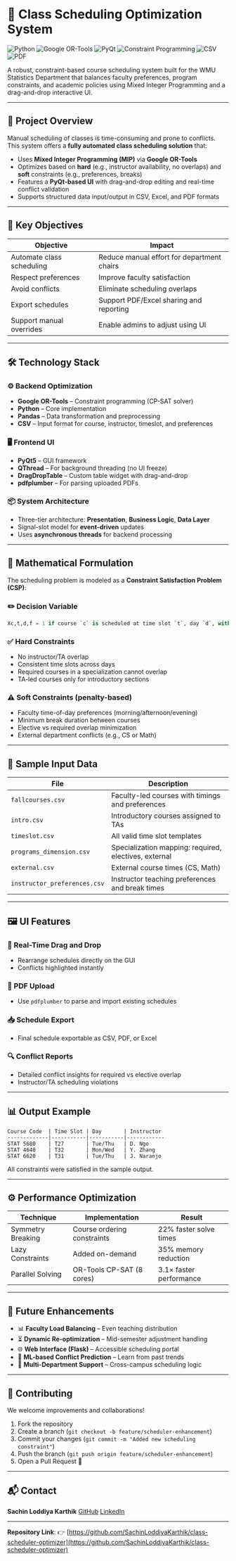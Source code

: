 # 📅 Class Scheduling Optimization System

![Python](https://img.shields.io/badge/Python-3.9-blue?logo=python)
![Google OR-Tools](https://img.shields.io/badge/Google_OR--Tools-Optimization-brightgreen)
![PyQt](https://img.shields.io/badge/PyQt-GUI-orange?logo=qt)
![Constraint Programming](https://img.shields.io/badge/Constraint_Programming-MIP-ff69b4)
![CSV](https://img.shields.io/badge/CSV-Data_Input-yellow)
![PDF](https://img.shields.io/badge/PDF-Export_Supported-lightgrey)

A robust, constraint-based course scheduling system built for the WMU Statistics Department that balances faculty preferences, program constraints, and academic policies using Mixed Integer Programming and a drag-and-drop interactive UI.

---

## 📌 Project Overview

Manual scheduling of classes is time-consuming and prone to conflicts. This system offers a **fully automated class scheduling solution** that:

- Uses **Mixed Integer Programming (MIP)** via **Google OR-Tools**
- Optimizes based on **hard** (e.g., instructor availability, no overlaps) and **soft** constraints (e.g., preferences, breaks)
- Features a **PyQt-based UI** with drag-and-drop editing and real-time conflict validation
- Supports structured data input/output in CSV, Excel, and PDF formats

---

## 🎯 Key Objectives

| Objective | Impact |
|----------|--------|
| Automate class scheduling | Reduce manual effort for department chairs |
| Respect preferences | Improve faculty satisfaction |
| Avoid conflicts | Eliminate scheduling overlaps |
| Export schedules | Support PDF/Excel sharing and reporting |
| Support manual overrides | Enable admins to adjust using UI |

---

## 🛠️ Technology Stack

### ⚙️ Backend Optimization
- **Google OR-Tools** – Constraint programming (CP-SAT solver)
- **Python** – Core implementation
- **Pandas** – Data transformation and preprocessing
- **CSV** – Input format for course, instructor, timeslot, and preferences

### 🖥️ Frontend UI
- **PyQt5** – GUI framework
- **QThread** – For background threading (no UI freeze)
- **DragDropTable** – Custom table widget with drag-and-drop
- **pdfplumber** – For parsing uploaded PDFs

### 📦 System Architecture
- Three-tier architecture: **Presentation**, **Business Logic**, **Data Layer**
- Signal-slot model for **event-driven** updates
- Uses **asynchronous threads** for backend processing

---

## 📐 Mathematical Formulation

The scheduling problem is modeled as a **Constraint Satisfaction Problem (CSP)**:

### ✏️ Decision Variable
```python
Xc,t,d,f = 1 if course `c` is scheduled at time slot `t`, day `d`, with faculty `f`
````

### ✅ Hard Constraints

* No instructor/TA overlap
* Consistent time slots across days
* Required courses in a specialization cannot overlap
* TA-led courses only for introductory sections

### ⚠️ Soft Constraints (penalty-based)

* Faculty time-of-day preferences (morning/afternoon/evening)
* Minimum break duration between courses
* Elective vs required overlap minimization
* External department conflicts (e.g., CS or Math)

---

## 🧪 Sample Input Data

| File                         | Description                                           |
| ---------------------------- | ----------------------------------------------------- |
| `fallcourses.csv`            | Faculty-led courses with timings and preferences      |
| `intro.csv`                  | Introductory courses assigned to TAs                  |
| `timeslot.csv`               | All valid time slot templates                         |
| `programs_dimension.csv`     | Specialization mapping: required, electives, external |
| `external.csv`               | External course times (CS, Math)                      |
| `instructor_preferences.csv` | Instructor teaching preferences and break times       |

---

## 🖼️ UI Features

### 🔄 Real-Time Drag and Drop

* Rearrange schedules directly on the GUI
* Conflicts highlighted instantly

### 🧾 PDF Upload

* Use `pdfplumber` to parse and import existing schedules

### 📥 Schedule Export

* Final schedule exportable as CSV, PDF, or Excel

### 🔍 Conflict Reports

* Detailed conflict insights for required vs elective overlap
* Instructor/TA scheduling violations

---

## 📊 Output Example

```plaintext
Course Code  | Time Slot | Day       | Instructor
-------------|-----------|-----------|------------
STAT 5680    | T27       | Tue/Thu   | D. Ngo
STAT 4640    | T32       | Mon/Wed   | Y. Zhang
STAT 6620    | T31       | Tue/Thu   | J. Naranjo
```

All constraints were satisfied in the sample output.

---

## ⚙️ Performance Optimization

| Technique         | Implementation              | Result                  |
| ----------------- | --------------------------- | ----------------------- |
| Symmetry Breaking | Course ordering constraints | 22% faster solve times  |
| Lazy Constraints  | Added on-demand             | 35% memory reduction    |
| Parallel Solving  | OR-Tools CP-SAT (8 cores)   | 3.1× faster performance |

---

## 🌱 Future Enhancements

* 📊 **Faculty Load Balancing** – Even teaching distribution
* ⏳ **Dynamic Re-optimization** – Mid-semester adjustment handling
* 🌐 **Web Interface (Flask)** – Accessible scheduling portal
* 🤖 **ML-based Conflict Prediction** – Learn from past trends
* 🏫 **Multi-Department Support** – Cross-campus scheduling logic

---

## 🤝 Contributing

We welcome improvements and collaborations!

1. Fork the repository
2. Create a branch (`git checkout -b feature/scheduler-enhancement`)
3. Commit your changes (`git commit -m "Added new scheduling constraint"`)
4. Push the branch (`git push origin feature/scheduler-enhancement`)
5. Open a Pull Request 🚀

---

## 📬 Contact

**Sachin Loddiya Karthik**
[GitHub](https://github.com/SachinLoddiyaKarthik)
[LinkedIn](https://www.linkedin.com/in/sachin-lk/)

---

**Repository Link**:
👉 [https://github.com/SachinLoddiyaKarthik/class-scheduler-optimizer](https://github.com/SachinLoddiyaKarthik/class-scheduler-optimizer)

